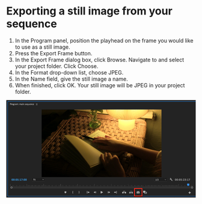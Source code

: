 # Exporting a still image from your sequence

1. In the Program panel, position the playhead on the frame you would like to use as a still image.
2. Press the Export Frame button.
3. In the Export Frame dialog box, click Browse. Navigate to and select your project folder. Click Choose.
4. In the Format drop-down list, choose JPEG.
5. In the Name field, give the still image a name. 
6. When finished, click OK. Your still image will be JPEG in your project folder.

![Exporting a still image from the Program monitor.](../.gitbook/assets/exporting-still-image-from-sequence.png)

